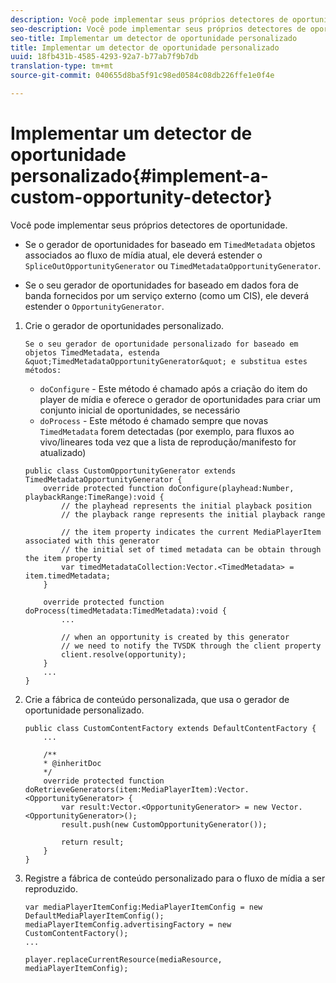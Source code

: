 ```yaml
---
description: Você pode implementar seus próprios detectores de oportunidade.
seo-description: Você pode implementar seus próprios detectores de oportunidade.
seo-title: Implementar um detector de oportunidade personalizado
title: Implementar um detector de oportunidade personalizado
uuid: 18fb431b-4585-4293-92a7-b77ab7f9b7db
translation-type: tm+mt
source-git-commit: 040655d8ba5f91c98ed0584c08db226ffe1e0f4e

---
```



# Implementar um detector de oportunidade personalizado{#implement-a-custom-opportunity-detector}

Você pode implementar seus próprios detectores de oportunidade.

* Se o gerador de oportunidades for baseado em `TimedMetadata` objetos associados ao fluxo de mídia atual, ele deverá estender o `SpliceOutOpportunityGenerator` ou `TimedMetadataOpportunityGenerator`.

* Se o seu gerador de oportunidades for baseado em dados fora de banda fornecidos por um serviço externo (como um CIS), ele deverá estender o `OpportunityGenerator`.

1. Crie o gerador de oportunidades personalizado.

       Se o seu gerador de oportunidade personalizado for baseado em objetos TimedMetadata, estenda &quot;TimedMetadataOpportunityGenerator&quot; e substitua estes métodos:
   
   * `doConfigure` - Este método é chamado após a criação do item do player de mídia e oferece o gerador de oportunidades para criar um conjunto inicial de oportunidades, se necessário
   * `doProcess` - Este método é chamado sempre que novas `TimedMetadata` forem detectadas (por exemplo, para fluxos ao vivo/lineares toda vez que a lista de reprodução/manifesto for atualizado)

   ```
   public class CustomOpportunityGenerator extends TimedMetadataOpportunityGenerator { 
       override protected function doConfigure(playhead:Number, playbackRange:TimeRange):void { 
           // the playhead represents the initial playback position 
           // the playback range represents the initial playback range 
   
           // the item property indicates the current MediaPlayerItem associated with this generator 
           // the initial set of timed metadata can be obtain through the item property 
           var timedMetadataCollection:Vector.<TimedMetadata> = item.timedMetadata; 
       } 
   
       override protected function doProcess(timedMetadata:TimedMetadata):void { 
           ... 
   
           // when an opportunity is created by this generator 
           // we need to notify the TVSDK through the client property 
           client.resolve(opportunity); 
       }  
       ... 
   }
   ```

1. Crie a fábrica de conteúdo personalizada, que usa o gerador de oportunidade personalizado.

   ```
   public class CustomContentFactory extends DefaultContentFactory { 
       ... 
   
       /** 
       * @inheritDoc 
       */ 
       override protected function doRetrieveGenerators(item:MediaPlayerItem):Vector.<OpportunityGenerator> { 
           var result:Vector.<OpportunityGenerator> = new Vector.<OpportunityGenerator>(); 
           result.push(new CustomOpportunityGenerator()); 
   
           return result; 
       } 
   }
   ```

1. Registre a fábrica de conteúdo personalizado para o fluxo de mídia a ser reproduzido.

   ```
   var mediaPlayerItemConfig:MediaPlayerItemConfig = new DefaultMediaPlayerItemConfig(); 
   mediaPlayerItemConfig.advertisingFactory = new CustomContentFactory(); 
   ... 
   
   player.replaceCurrentResource(mediaResource, mediaPlayerItemConfig);
   ```

